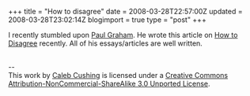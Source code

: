 +++
title = "How to disagree"
date = 2008-03-28T22:57:00Z
updated = 2008-03-28T23:02:14Z
blogimport = true 
type = "post"
+++

I recently stumbled upon <a href="http://en.wikipedia.org/wiki/Paul_Graham">Paul Graham</a>. He wrote this article on <a href="http://www.paulgraham.com/disagree.html">How to Disagree</a> recently. All of his essays/articles are well written.<div class="blogger-post-footer"><br />--<br />
This <span xmlns:dc="http://purl.org/dc/elements/1.1/" href="http://purl.org/dc/dcmitype/Text" rel="dc:type">work</span> by <a xmlns:cc="http://creativecommons.org/ns#" href="http://www.xenoterracide.com" property="cc:attributionName" rel="cc:attributionURL">Caleb Cushing</a> is licensed under a <a rel="license" href="http://creativecommons.org/licenses/by-nc-sa/3.0/">Creative Commons Attribution-NonCommercial-ShareAlike 3.0 Unported License</a>.</div>
